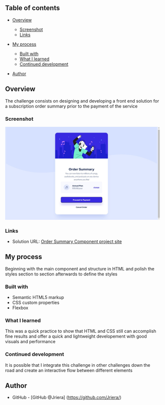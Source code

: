 

## Table of contents

- [Overview](#overview)
  - [Screenshot](#screenshot)
  - [Links](#links)
- [My process](#my-process)
  - [Built with](#built-with)
  - [What I learned](#what-i-learned)
  - [Continued development](#continued-development)
  
- [Author](#author)




## Overview
The challenge consists on designing and developing a front end solution for a subscription order summary prior to the payment of the service


### Screenshot

![snapshot](https://github.com/Jriera/Day-1-Challenge-Order-Summary-/blob/main/media/Order%20Summary%20Component.png)


### Links

- Solution URL: [Order Summary Component project site](https://jriera.github.io/Day-1-Challenge-Order-Summary-/)


## My process
Beginning with the main component and structure in HTML and polish the styles section to section afterwards to define the styles

### Built with

- Semantic HTML5 markup
- CSS custom properties
- Flexbox


### What I learned

This was a quick practice to show that HTML and CSS still can accomplish fine results and offer a quick and lightweight developement with good visuals and performance



### Continued development

It is possible that I integrate this challenge in other challenges down the road and create an interactive flow between different elements





## Author


- GitHub - [GitHub @Jriera] (https://github.com/Jriera/)




